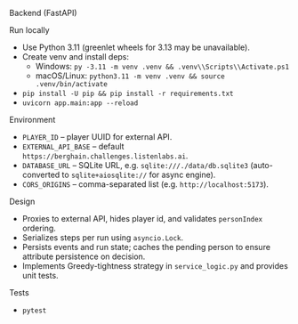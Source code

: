 Backend (FastAPI)

Run locally
- Use Python 3.11 (greenlet wheels for 3.13 may be unavailable).
- Create venv and install deps:
  - Windows: `py -3.11 -m venv .venv && .venv\\Scripts\\Activate.ps1`
  - macOS/Linux: `python3.11 -m venv .venv && source .venv/bin/activate`
- `pip install -U pip && pip install -r requirements.txt`
- `uvicorn app.main:app --reload`

Environment
- `PLAYER_ID` – player UUID for external API.
- `EXTERNAL_API_BASE` – default `https://berghain.challenges.listenlabs.ai`.
- `DATABASE_URL` – SQLite URL, e.g. `sqlite:///./data/db.sqlite3` (auto-converted to `sqlite+aiosqlite://` for async engine).
- `CORS_ORIGINS` – comma-separated list (e.g. `http://localhost:5173`).

Design
- Proxies to external API, hides player id, and validates `personIndex` ordering.
- Serializes steps per run using `asyncio.Lock`.
- Persists events and run state; caches the pending person to ensure attribute persistence on decision.
- Implements Greedy-tightness strategy in `service_logic.py` and provides unit tests.

Tests
- `pytest`
